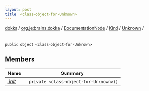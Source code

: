 ```yaml
---
layout: post
title: <class-object-for-Unknown>
---
```

[dokka](../../../../../index.md) / [org.jetbrains.dokka](../../../../index.md) / [DocumentationNode](../../../index.md) / [Kind](../../index.md) / [Unknown](../index.md) / [<class-object-for-Unknown>](index.md)

# <class-object-for-Unknown>

```
public object <class-object-for-Unknown>
```
## Members
| Name | Summary |
|------|---------|
|[*.init*](_init_.md)|&nbsp;&nbsp;`private <class-object-for-Unknown>()`<br>|

